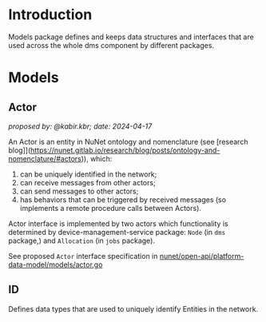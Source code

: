 # Introduction 

Models package defines and keeps data structures and interfaces that are used across the whole dms component by different packages. 

# Models

## Actor

_proposed by: @kabir.kbr; date: 2024-04-17_

An Actor is an entity in NuNet ontology and nomenclature (see [research blog]](https://nunet.gitlab.io/research/blog/posts/ontology-and-nomenclature/#actors)), which: 
1. can be uniquely identified in the network;
2. can receive messages from other actors;
3. can send messages to other actors;
4. has behaviors that can be triggered by received messages (so implements a remote procedure calls between Actors).

Actor interface is implemented by two actors which functionality is determined by device-management-service package: `Node` (in `dms` package,) and `Allocation` (in `jobs` package). 

See proposed `Actor` interface specification in [nunet/open-api/platform-data-model/models/actor.go](https://gitlab.com/nunet/open-api/platform-data-model/models/actor.go)

## ID

Defines data types that are used to uniquely identify Entities in the network. 